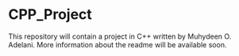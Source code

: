 # CPP_Project

This repository will contain a project in C++ written by Muhydeen O. Adelani.
More information about the readme will be available soon.
